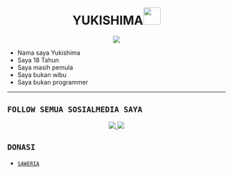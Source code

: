 <h1 align="center">YUKISHIMA<img src="https://user-images.githubusercontent.com/1303154/88677602-1635ba80-d120-11ea-84d8-d263ba5fc3c0.gif" width="40px" alt=""><br></h1>
<p align="center">
<img src="https://c.tenor.com/CUrnyDl8shQAAAAC/shinobu.gif" />
</p>

<p align="center">

-  Nama saya Yukishima
-  Saya 18 Tahun
-  Saya masih pemula
-  Saya bukan wibu
-  Saya bukan programmer
</p>

------

## ```FOLLOW SEMUA SOSIALMEDIA SAYA```
<p align="center">
<a href="https://www.instagram.com/Yukishima3_"><img src="https://img.shields.io/badge/Instagram-E4405F?style=for-the-badge&logo=instagram&logoColor=white"/> 
<a href="https://wa.me/6285811597011"><img src="https://img.shields.io/badge/WhatsApp-25D366?style=for-the-badge&logo=whatsapp&logoColor=white" /></a>
</p>

## ```DONASI```

- [`SAWERIA`](https://saweria.co/Yukishima)
